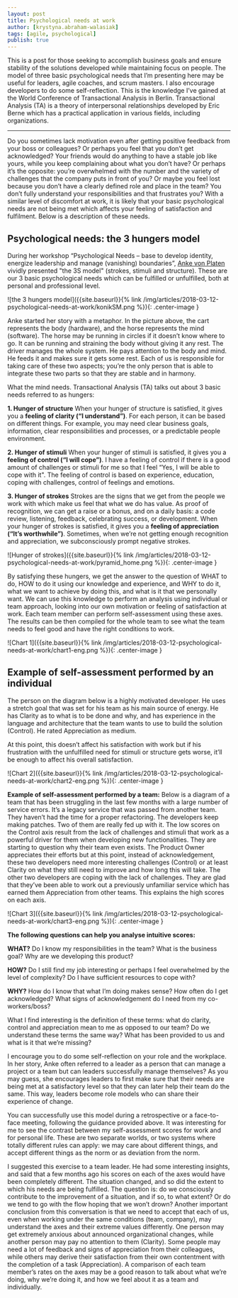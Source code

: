 ```yaml
---
layout: post
title: Psychological needs at work
author: [krystyna.abraham-walasiak]
tags: [agile, psychological]
publish: true
---
```


This is a post for those seeking to accomplish business goals and ensure stability of the solutions developed
while maintaining focus on people. The model of three basic psychological needs that I’m presenting here may be
useful for leaders, agile coaches, and scrum masters. I also encourage developers to do some self-reflection.
This is the knowledge I’ve gained at the World Conference of Transactional Analysis in Berlin.
Transactional Analysis (TA) is a theory of interpersonal relationships developed by Eric Berne which has a
practical application in various fields, including organizations.

***
Do you sometimes lack motivation even after getting positive feedback from your boss or colleagues? Or perhaps
you feel that you don’t get acknowledged? Your friends would do anything to have a stable job like yours, while
you keep complaining about what you don’t have? Or perhaps it’s the opposite: you’re overwhelmed with the number
and the variety of challenges that the company puts in front of you? Or maybe you feel lost because you don’t
have a clearly defined role and place in the team? You don’t fully understand your responsibilities and that
frustrates you?
With a similar level of discomfort at work, it is likely that your basic psychological needs are not being met
which affects your feeling of satisfaction and fulfilment. Below is a description of these needs.

## Psychological needs: the 3 hungers model
During her workshop “Psychological Needs – base to develop identity, energize leadership and manage (vanishing)
boundaries”, [Anke von Platen](https://www.ankevonplaten.de/) vividly presented "the 3S model" (strokes, stimuli and structure). These are our 3
basic psychological needs which can be fulfilled or unfulfilled, both at personal and professional level.

![the 3 hungers model]({{site.baseurl}}{% link /img/articles/2018-03-12-psychological-needs-at-work/konikSM.png %}){: .center-image }

Anke started her story with a metaphor. In the picture above, the cart represents the body (hardware), and the
horse represents the mind (software). The horse may be running in circles if it doesn’t know where to go. It can
be running and straining the body without giving it any rest. The driver manages the whole system. He pays
attention to the body and mind. He feeds it and makes sure it gets some rest. Each of us is responsible for
taking care of these two aspects; you’re the only person that is able to integrate these two parts so that they
are stable and in harmony.

What the mind needs. Transactional Analysis (TA) talks out about 3 basic needs referred to as hungers:

**1. Hunger of structure**
When your hunger of structure is satisfied, it gives you a **feeling of clarity (“I understand”)**. For each
person, it can be based on different things. For example, you may need clear business goals, information, clear
responsibilities and processes, or a predictable people environment.

**2. Hunger of stimuli**
When your hunger of stimuli is satisfied, it gives you a **feeling of control (“I will cope”)**. I have a feeling
of control if there is a good amount of challenges or stimuli for me so that I feel “Yes, I will be able to
cope
with it". The feeling of control is based on experience, education, coping with challenges, control of feelings
and emotions.

**3. Hunger of strokes**
Strokes are the signs that we get from the people we work with which make us feel that what we do has value. As
proof of recognition, we can get a raise or a bonus, and on a daily basis: a code review, listening, feedback,
celebrating success, or development. When your hunger of strokes is satisfied, it gives you a **feeling of
appreciation (“It’s worthwhile”)**. Sometimes, when we’re not getting enough recognition and appreciation, we
subconsciously prompt negative strokes.

![Hunger of strokes]({{site.baseurl}}{% link /img/articles/2018-03-12-psychological-needs-at-work/pyramid_home.png %}){: .center-image }

By satisfying these hungers, we get the answer to the question of WHAT to do, HOW to do it using our knowledge
and experience, and WHY to do it, what we want to achieve by doing this, and what is it that we personally
want.
We can use this knowledge to perform an analysis using individual or team approach, looking into our own
motivation or feeling of satisfaction at work.
Each team member can perform self-assessment using these axes. The results can be then compiled for the whole
team to see what the team needs to feel good and have the right conditions to work.

![Chart 1]({{site.baseurl}}{% link /img/articles/2018-03-12-psychological-needs-at-work/chart1-eng.png %}){: .center-image }

## Example of self-assessment performed by an individual
The person on the diagram below is a highly motivated developer. He uses a stretch goal that was set for his team
as his main source of energy. He has Clarity as to what is to be done and why, and has experience in the language
and architecture that the team wants to use to build the solution (Control). He rated Appreciation as medium.

At this point, this doesn’t affect his satisfaction with work but if his frustration with the unfulfilled need
for stimuli or structure gets worse, it’ll be enough to affect his overall satisfaction.

![Chart 2]({{site.baseurl}}{% link /img/articles/2018-03-12-psychological-needs-at-work/chart2-eng.png %}){: .center-image }

**Example of self-assessment performed by a team:**
Below is a diagram of a team that has been struggling in the last few months with a large number of service
errors. It’s a legacy service that was passed from another team. They haven’t had the time for a proper
refactoring. The developers keep making patches. Two of them are really fed up with it. The low scores on the
Control axis result from the lack of challenges and stimuli that work as a powerful driver for them when
developing new functionalities. They are starting to question why their team even exists. The Product Owner
appreciates their efforts but at this point, instead of acknowledgement, these two developers need more
interesting challenges (Control) or at least Clarity on what they still need to improve and how long this will
take. The other two developers are coping with the lack of challenges. They are glad that they’ve been able to
work out a previously unfamiliar service which has earned them Appreciation from other teams. This explains the
high scores on each axis.

![Chart 3]({{site.baseurl}}{% link /img/articles/2018-03-12-psychological-needs-at-work/chart3-eng.png %}){: .center-image }

**The following questions can help you analyse intuitive scores:**

**WHAT?**
Do I know my responsibilities in the team? What is the business goal? Why are we developing this product?

**HOW?**
Do I still find my job interesting or perhaps I feel overwhelmed by the level of complexity? Do I have sufficient
resources to cope with?

**WHY?**
How do I know that what I’m doing makes sense? How often do I get acknowledged? What signs of acknowledgement do
I need from my co-workers/boss?

What I find interesting is the definition of these terms: what do clarity, control and appreciation mean to me
as opposed to our team? Do we understand these terms the same way? What has been provided to us and what is it
that we’re missing?

I encourage you to do some self-reflection on your role and the workplace. In her story, Anke often referred to a
leader as a person that can manage a project or a team but can leaders successfully manage themselves? As you
may guess, she encourages leaders to first make sure that their needs are being met at a satisfactory level so that
they can later help their team do the same. This way, leaders become role models who can share their experience
of change.

You can successfully use this model during a retrospective or a face-to-face meeting, following the guidance
provided above. It was interesting for me to see the contrast between my self-assessment scores for work and for
personal life. These are two separate worlds, or two systems where totally different rules can apply: we may
care about different things, and accept different things as the norm or as deviation from the norm.

I suggested this exercise to a team leader. He had some interesting insights, and said that a few
months ago his scores on each of the axes would have been completely different. The situation changed, and so
did the extent to which his needs are being fulfilled. The question is: do we consciously contribute to the
improvement of a situation, and if so, to what extent? Or do we tend to go with the flow hoping that we won’t
drown?
Another important conclusion from this conversation is that we need to accept that each of us, even when working
under the same conditions (team, company), may understand the axes and their extreme values differently. One person
may get extremely anxious about announced organizational changes, while another person may pay no attention to
them (Clarity). Some people may need a lot of feedback and signs of appreciation from their colleagues, while
others may derive their satisfaction from their own contentment with the completion of a task (Appreciation). A
comparison of each team member’s rates on the axes may be a good reason to talk about what we’re doing, why
we’re doing it, and how we feel about it as a team and individually.
